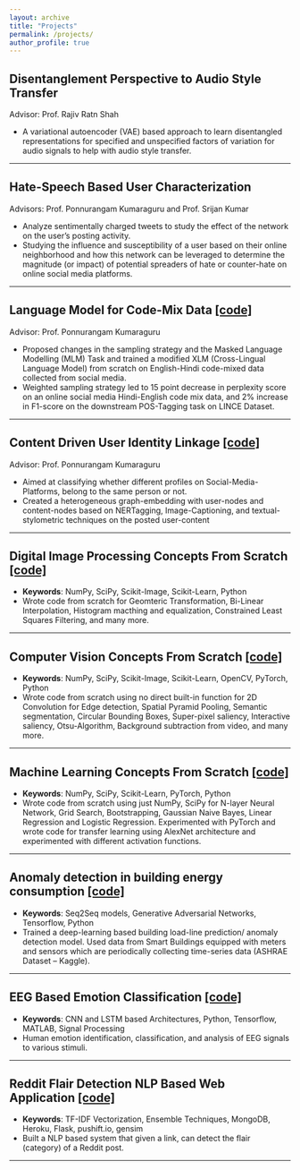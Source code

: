 ```yaml
---
layout: archive
title: "Projects"
permalink: /projects/
author_profile: true
---
```


## Disentanglement Perspective to Audio Style Transfer 
Advisor: Prof. Rajiv Ratn Shah
- A variational autoencoder (VAE) based approach to learn disentangled representations for specified and unspecified factors of variation for audio signals to help with audio style transfer.

* * *

## Hate-Speech Based User Characterization 
Advisors: Prof. Ponnurangam Kumaraguru and Prof. Srijan Kumar
- Analyze sentimentally charged tweets to study the effect of the network on the user’s posting activity.
- Studying the influence and susceptibility of a user based on their online neighborhood and how this network can be leveraged to determine the magnitude (or impact) of potential spreaders of hate or counter-hate on online social media platforms.

* * *

## Language Model for Code-Mix Data [[code]](https://github.com/mudit-dhawan/Probing-LLMs-Code-Mix)
Advisor: Prof. Ponnurangam Kumaraguru
- Proposed changes in the sampling strategy and the Masked Language Modelling (MLM) Task and trained a modified XLM (Cross-Lingual  Language Model) from scratch on English-Hindi code-mixed data collected from social media.
- Weighted sampling strategy led to 15 point decrease in perplexity score on an online social media Hindi-English code mix data, and 2% increase in F1-score on the downstream POS-Tagging task on LINCE Dataset.

* * *

## Content Driven User Identity Linkage [[code]](https://github.com/mudit-dhawan/LinkingProfiles)
Advisor: Prof. Ponnurangam Kumaraguru
- Aimed at classifying whether different profiles on Social-Media-Platforms, belong to the same person or not.
- Created a heterogeneous graph-embedding with user-nodes and content-nodes based on NERTagging, Image-Captioning, and textual-stylometric techniques on the posted user-content

* * *

## Digital Image Processing Concepts From Scratch [[code]](https://github.com/mudit-dhawan/Digital-Image-Processing)
- **Keywords**: NumPy, SciPy, Scikit-Image, Scikit-Learn, Python
- Wrote code from scratch for Geomteric Transformation, Bi-Linear Interpolation, Histogram macthing and equalization, Constrained Least Squares Filtering, and many more.

* * *

## Computer Vision Concepts From Scratch [[code]](https://github.com/mudit-dhawan/Computer-Vision)
- **Keywords**: NumPy, SciPy, Scikit-Image, Scikit-Learn, OpenCV, PyTorch, Python
- Wrote code from scratch using no direct built-in function for 2D Convolution for Edge detection, Spatial Pyramid Pooling, Semantic segmentation, Circular Bounding Boxes, Super-pixel saliency, Interactive saliency, Otsu-Algorithm, Background subtraction from video, and many more.

* * *
## Machine Learning Concepts From Scratch [[code]](https://github.com/mudit-dhawan/Python-Maching-Learning-from-Scratch)
- **Keywords**: NumPy, SciPy, Scikit-Learn, PyTorch, Python
- Wrote code from scratch using just NumPy, SciPy for N-layer Neural Network, Grid Search, Bootstrapping, Gaussian Naive Bayes, Linear Regression and Logistic Regression. Experimented with PyTorch and wrote code for transfer learning using AlexNet architecture and experimented with different activation functions.

* * *
## Anomaly detection in building energy consumption [[code]](https://github.com/mudit-dhawan/AnomalyDetection_BuildingEnergy)
- **Keywords**: Seq2Seq models, Generative Adversarial Networks, Tensorflow, Python
- Trained a deep-learning based building load-line prediction/ anomaly detection model. Used data from Smart Buildings equipped with meters and sensors which are periodically collecting time-series data (ASHRAE Dataset – Kaggle).

* * *
## EEG Based Emotion Classification [[code]](https://github.com/mudit-dhawan/EEG)
- **Keywords**: CNN and LSTM based Architectures, Python, Tensorflow, MATLAB, Signal Processing
- Human emotion identification, classification, and analysis of EEG signals to various stimuli.

* * *
## Reddit Flair Detection NLP Based Web Application [[code]](https://github.com/mudit-dhawan/RedditFlairDetection)
- **Keywords**: TF-IDF Vectorization, Ensemble Techniques, MongoDB, Heroku, Flask, pushift.io, gensim
- Built a NLP based system that given a link, can detect the flair (category) of a Reddit post.

* * *
